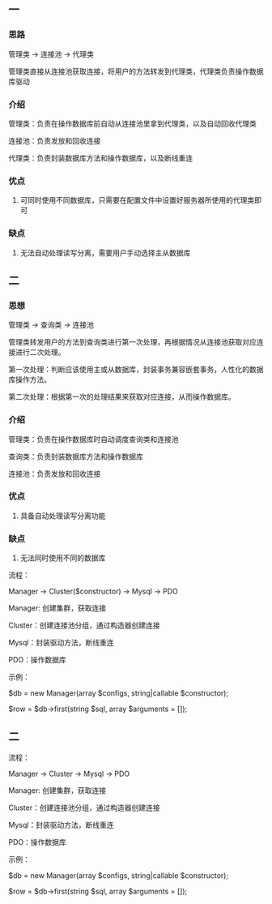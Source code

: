 ## 一

### 思路

管理类 -> 连接池 -> 代理类

管理类直接从连接池获取连接，将用户的方法转发到代理类，代理类负责操作数据库驱动

### 介绍

管理类：负责在操作数据库前自动从连接池里拿到代理类，以及自动回收代理类

连接池：负责发放和回收连接

代理类：负责封装数据库方法和操作数据库，以及断线重连

### 优点

1. 可同时使用不同数据库，只需要在配置文件中设置好服务器所使用的代理类即可

### 缺点

1. 无法自动处理读写分离，需要用户手动选择主从数据库


## 二

### 思想

管理类 -> 查询类 -> 连接池

管理类转发用户的方法到查询类进行第一次处理，再根据情况从连接池获取对应连接进行二次处理。

第一次处理：判断应该使用主或从数据库，封装事务兼容嵌套事务，人性化的数据库操作方法。

第二次处理：根据第一次的处理结果来获取对应连接，从而操作数据库。

### 介绍

管理类：负责在操作数据库时自动调度查询类和连接池

查询类：负责封装数据库方法和操作数据库

连接池：负责发放和回收连接

### 优点

1. 具备自动处理读写分离功能

### 缺点

1. 无法同时使用不同的数据库




流程：

Manager -> Cluster($constructor) -> Mysql -> PDO

Manager: 创建集群，获取连接

Cluster：创建连接池分组，通过构造器创建连接

Mysql：封装驱动方法，断线重连

PDO：操作数据库

示例：

$db = new Manager(array $configs, string|callable $constructor);

$row = $db->first(string $sql, array $arguments = []);

## 二

流程：

Manager -> Cluster -> Mysql -> PDO

Manager: 创建集群，获取连接

Cluster：创建连接池分组，通过构造器创建连接

Mysql：封装驱动方法，断线重连

PDO：操作数据库

示例：

$db = new Manager(array $configs, string|callable $constructor);

$row = $db->first(string $sql, array $arguments = []);

